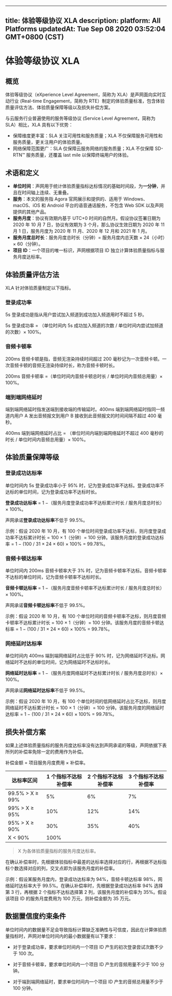
---
title: 体验等级协议 XLA
description: 
platform: All Platforms
updatedAt: Tue Sep 08 2020 03:52:04 GMT+0800 (CST)
---
# 体验等级协议 XLA

## 概览

体验等级协议（eXperience Level Agreement，简称为 XLA）是声网面向实时互动行业 (Real-time Engagement，简称为 RTE）制定的体验质量标准，包含体验质量评估方法、体验质量保障等级以及损失补偿方案。

与云服务行业普遍使用的服务等级协议 (Service Level Agreement，简称为 SLA）相比，XLA 具有以下优势：

- 保障维度更丰富：SLA 关注可用性和服务质量；XLA 不仅保障服务可用性和服务质量，更关注用户的体验质量。
- 网络保障范围更广：SLA 仅保障云服务网络的服务质量；XLA 不仅保障 SD-RTN™ 服务质量，还覆盖 last mile 以保障终端用户的体验。

## 术语和定义

- **单位时间**：声网用于统计体验质量指标达标情况的基础时间段，为**一分钟**，并且在时间轴上连续、无重叠。
- **服务**：本文的服务指 Agora 官网展示和提供的、适用于 Windows、macOS、iOS 和 Android 平台的语音通话服务，不包含 Web SDK 以及声网提供的其他产品。
- **服务月度**：协议有效期内基于 UTC+0 时间的自然月。假设协议签署日期为 2020 年 10 月 7 日，协议有效期为 3 个月，那么协议生效日期为 2020 年 11 月 1 日，服务月度为 2020 年 11 月、2020 年 12 月和 2021 年 1 月。
- **服务月度总时长**：服务月度总时长（分钟）= 服务月度内总天数 × 24（小时）× 60（分钟）。
- **项目 ID**：一个项目的唯一标识，声网根据项目 ID 独立计算体验质量指标与服务月度达标率。

## 体验质量评估方法

XLA 针对体验质量制定以下指标。

### 登录成功率

5s 登录成功是指从用户尝试加入频道到成功加入频道用时不超过 5 秒。

5s 登录成功率 = （单位时间内 5s 成功加入频道的次数 / 单位时间内尝试加频道的次数）× 100%。

### 音频卡顿率

200ms 音频卡顿是指，音频无渲染持续时间超过 200 毫秒记为一次音频卡顿。一次音频卡顿的音频无渲染持续时长，称为音频卡顿时长。

200ms 音频卡顿率 =（单位时间内音频卡顿总时长 / 单位时间内音频总用量）× 100%。


### 端到端网络延时

端到端网络延时指发送端到接收端的传输延时。400ms 端到端网络延时指同一频道内用户 A 发出音频报文到用户 B 接收到此音频报文的时间间隔不超过 400 毫秒。

400ms 端到端网络延时占比 = （单位时间内端到端网络延时不超过 400 毫秒的时长 / 单位时间内音频总用量）× 100%。


## <a name="level"></a>体验质量保障等级

### 登录成功达标率

单位时间内 5s 登录成功率小于 95% 时，记为登录成功率不达标。登录成功率不达标的单位时间，记为登录成功率不达标时长。

**登录成功达标率** = 1 −（服务月度登录成功率不达标累计时长 / 服务月度总时长）× 100%。

声网承诺**登录成功达标率**不低于 99.5%。

示例：假设 2020 年 10 月，有 100 个单位时间登录成功率不达标，则月度登录成功率不达标累计时长 = 100 × 1（分钟）= 100 分钟。该服务月度的登录成功达标率 = 1 − (100 / 31 × 24 × 60) × 100% = 99.78%。

### 音频卡顿达标率

单位时间内 200ms 音频卡顿率大于 3% 时，记为音频卡顿率不达标。音频卡顿率不达标的单位时间，记为音频卡顿率不达标时长。

**音频卡顿达标率** = 1 −（服务月度音频卡顿率不达标累计时长 / 服务月度总时长）× 100%。

声网承诺**音频卡顿达标率**不低于 99.5%。

示例：假设 2020 年 10 月，有 100 个单位时间的音频卡顿率不达标，则月度音频卡顿率不达标累计时长 = 100 × 1（分钟）= 100 分钟。该服务月度的音频卡顿达标率 = 1 − (100 / 31 × 24 × 60) × 100% = 99.78%。





### 网络延时达标率

单位时间内 400ms 端到端网络延时占比低于 90% 时，记为网络延时不达标。网络延时不达标的单位时间，记为网络延时不达标时长。

**网络延时达标率** = 1 −（服务月度网络延时不达标累计时长 / 服务月度总时长）× 100%。

声网承诺**网络延时达标率**不低于 99.5%。

示例：假设 2020 年 10 月，有 100 个单位时间的低网络延时占比不达标，则月度网络延时不达标累计时长 = 100 × 1（分钟）= 100 分钟。该服务月度的网络延时达标率 = 1 − (100 / 31 × 24 × 60) × 100% = 99.78%。

## <a name="compensation"></a>损失补偿方案

如果上述体验质量指标的服务月度达标率没有达到声网承诺的等级，声网依据下表所列的补偿率免除一定的费用作为补偿。

补偿金额 = 项目服务月度费用 × 补偿率。


<table>
<thead>
  <tr>
    <th>达标率区间</th>
    <th>1 个指标不达标补偿率</th>
    <th>2 个指标不达标补偿率</th>
    <th>3 个指标不达标补偿率</th>
  </tr>
</thead>
<tbody>
  <tr>
    <td>99.5% &gt; X ≥ 99%</td>
    <td>5%</td>
    <td>6%</td>
    <td>7%</td>
  </tr>
  <tr>
    <td>99% &gt; X ≥ 95%</td>
    <td>10%</td>
    <td>12%</td>
    <td>14%</td>
  </tr>
  <tr>
    <td>95% &gt; X ≥ 90%</td>
    <td>30%</td>
    <td>35%</td>
    <td>40%</td>
  </tr>
  <tr>
    <td>X &lt; 90%</td>
    <td colspan="3">100%</td>
  </tr>
</tbody>
</table>


> X 为各体验质量指标的服务月度达标率。

在确认补偿率时，先根据体验指标中最差的达标率选择对应的行，再根据不达标指标个数选择对应的列，交叉点即为该服务月度的补偿率。


示例：假设某服务月度内，登录成功达标率为 94%，音频卡顿达标率 98%，网络延时达标率大于 99.5%。在确认补偿率时，先根据登录成功达标率 94% 选择第 3 行，再根据 2 个指标不达标选择第 2 列，该服务月度的补偿率为 35%。假设该项目 ID 的服务月度费用为 100 万元，则补偿金额为 35 万元。


## 数据置信度约束条件

单位时间内的数据量不足会导致指标计算缺乏准确性与可信度，因此在计算体验质量指标时，声网对单位时间内的最小数据量有以下要求：

- 对于登录成功率，要求单位时间内一个项目 ID 产生的初次登录尝试次数不少于 100 次。
- 对于音频卡顿率，要求单位时间内一个项目 ID 产生的音频用量不少于 100 分钟。

- 对于端到端网络延时，要求单位时间内一个项目 ID 产生的音频总用量不少于 100 分钟。

